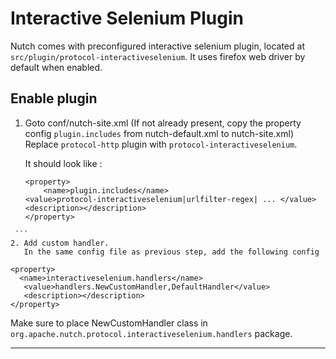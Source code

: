 # Interactive Selenium Plugin
  Nutch comes with preconfigured interactive selenium plugin, located at `src/plugin/protocol-interactiveselenium`.
  It uses firefox web driver by default when enabled.

## Enable plugin
   1. Goto conf/nutch-site.xml
      (If not already present, copy the property config `plugin.includes` from nutch-default.xml to nutch-site.xml)
      Replace `protocol-http` plugin with `protocol-interactiveselenium`.

      It should look like :
      ```
      <property>
          <name>plugin.includes</name>
	  <value>protocol-interactiveselenium|urlfilter-regex| ... </value>
	  <description></description>
      </property>
     ```
    2. Add custom handler.
       In the same config file as previous step, add the following config
```
<property>
  <name>interactiveselenium.handlers</name>
   <value>handlers.NewCustomHandler,DefaultHandler</value>
   <description></description>
</property>
```
Make sure to place NewCustomHandler class in `org.apache.nutch.protocol.interactiveselenium.handlers` package.

---


       
